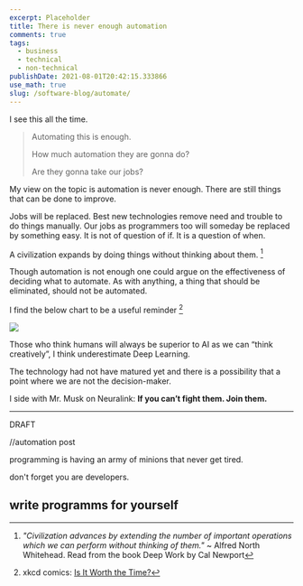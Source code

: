 ```yaml
---
excerpt: Placeholder
title: There is never enough automation
comments: true
tags:
  - business
  - technical
  - non-technical
publishDate: 2021-08-01T20:42:15.333866
use_math: true
slug: /software-blog/automate/
---
```


I see this all the time.

> Automating this is enough.
>
> How much automation they are gonna do?
>
> Are they gonna take our jobs?

My view on the topic is automation is never enough. There are still things that can be done to improve.

Jobs will be replaced. Best new technologies remove need and trouble to do things manually. Our jobs as programmers too will someday be replaced by something easy. It is not of question of if. It is a question of when.

A civilization expands by doing things without thinking about them. [^2]

Though automation is not enough one could argue on the effectiveness of deciding what to automate. As with anything, a thing that should be eliminated, should not be automated.

I find the below chart to be a useful reminder [^1]

![](https://imgs.xkcd.com/comics/is_it_worth_the_time_2x.png)

Those who think humans will always be superior to AI as we can “think creatively”, I think underestimate Deep Learning.

The technology had not have matured yet and there is a possibility that a point where we are not the decision-maker.

I side with Mr. Musk on Neuralink: **If you can’t fight them. Join them.**

[^1]: xkcd comics: [Is It Worth the Time?](https://xkcd.com/1205/)
[^2]: _"Civilization advances by extending the number of important operations which we can perform without thinking of them."_ ~ Alfred North Whitehead. Read from the book Deep Work by Cal Newport

---

DRAFT

//automation post

programming is having an army of minions that never get tired.

don't forget you are developers.

## write programms for yourself
